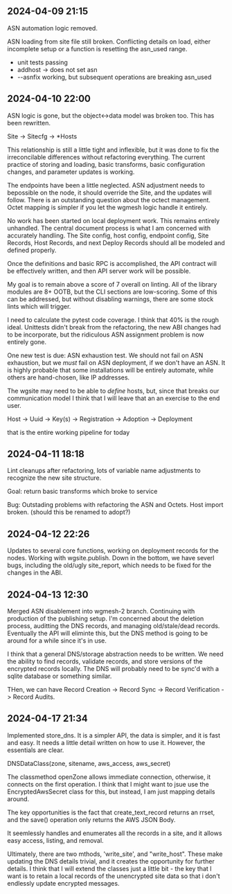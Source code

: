## 2024-04-09 21:15

ASN automation logic removed.

ASN loading from site file still broken. Conflicting details on load, either incomplete setup or a 
function is resetting the asn_used range.

- unit tests passing
- addhost -> does not set asn
- --asnfix working, but subsequent operations are breaking asn_used

## 2024-04-10 22:00

ASN logic is gone, but the object<->data model was broken too.  This has been rewritten.

Site
 -> Sitecfg
 -> *Hosts

This relationship is still a little tight and inflexible, but it was done to fix the irreconcilable
differences without refactoring everything.  The current practice of storing and loading, basic transforms,
basic configuration changes, and parameter updates is working.

The endpoints have been a little neglected. ASN adjustment needs to bepossible on the node, it should override the
Site, and the updates will follow.  There is an outstanding question about the octect management. Octet mapping
is simpler if you let the wgmesh logic handle it entirely.

No work has been started on local deployment work.  This remains entirely unhandled. The central document process
is what I am concerned with accurately handling. The Site config, host config, endpoint config, Site Records, 
Host Records, and next Deploy Records should all be modeled and defined properly.

Once the definitions and basic RPC is accomplished, the API contract will be effectively written, and then
API server work will be possible.

My goal is to remain above a score of 7 overall on linting.  All of the library modules are 8+ OOTB, but the
CLI sections are low-scoring. Some of this can be addressed, but without disabling warnings, there are some
stock lints which will trigger.

I need to calculate the pytest code coverage.  I think that 40% is the rough ideal. Unittests didn't break
from the refactoring, the new ABI changes had to be incorporate, but the ridiculous ASN assignment
problem is now entirely gone.  

One new test is due: ASN exhaustion test.  We should not fail on ASN exhaustion, but we _must_ fail 
on ASN deployment, if we don't have an ASN. It is highly probable that some installations will be entirely
automate, while others are hand-chosen, like IP addresses.

The wgsite may need to be able to _define_ hosts, but, since that breaks our communication model I 
think that I will leave that an an exercise to the end user.

Host -> Uuid -> Key(s) -> Registration -> Adoption -> Deployment

that is the entire working pipeline for today

## 2024-04-11 18:18

Lint cleanups after refactoring, lots of variable name adjustments to recognize the new site structure.

Goal: return basic transforms which broke to service

Bug: Outstading problems with refactoring the ASN and Octets. Host import broken. (should this be renamed to 
adopt?)


## 2024-04-12 22:26

Updates to several core functions, working on deployment records for the nodes.  Working with wgsite.publish.
Down in the bottom, we have severl bugs, including the old/ugly site_report, which needs to be fixed for the
changes in the ABI.

## 2024-04-13 12:30

Merged ASN disablement into wgmesh-2 branch.  Continuing with production of the publishing setup. I'm concerned
about the deletion process, auditting the DNS records, and managing old/stale/dead records. Eventually the API
will eliminte this, but the DNS method is going to be around for a while since it's in use.

I think that a general DNS/storage abstraction needs to be written. We need the ability to find records, validate
records, and store versions of the encrypted records locally. The DNS will probably need to be sync'd with a sqlite
database or something similar.

THen, we can have Record Creation -> Record Sync -> Record Verification -> Record Audits.

## 2024-04-17 21:34

Implemented store_dns.  It is a simpler API, the data is simpler, and it is fast and easy.  It needs a little
detail written on how to use it.  However, the essentials are clear.

DNSDataClass(zone, sitename, aws_access, aws_secret)

The classmethod openZone allows immediate connection, otherwise, it connects on the first operation. I think
that I might want to jsue use the EncryptedAwsSecret class for this, but instead, I am just mapping details
around.

The key opportunities is the fact that create_text_record returns an rrset, and the save() operation only
returns the AWS JSON Body.

It seemlessly handles and enumerates all the records in a site, and it allows easy access, listing, and removal.

Ultimately, there are two mthods, 'write_site', and "write_host".  These make updating the DNS details
trivial, and it creates the opportunity for further details.  I think that I will extend the classes just
a little bit - the key that I want is to retain a local records of the unencrypted site data so that i 
don't endlessly update encrypted messages.


